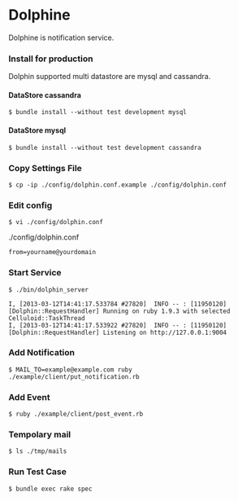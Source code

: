 
# Dolphine

Dolphine is notification service.

### Install for production

Dolphin supported multi datastore are mysql and cassandra.

#### DataStore cassandra
```
$ bundle install --without test development mysql
```

#### DataStore mysql
```
$ bundle install --without test development cassandra
```

### Copy Settings File

```
$ cp -ip ./config/dolphin.conf.example ./config/dolphin.conf
```

### Edit config

```
$ vi ./config/dolphin.conf
```

./config/dolphin.conf
```
from=yourname@yourdomain
```

### Start Service

```
$ ./bin/dolphin_server
```

```
I, [2013-03-12T14:41:17.533784 #27820]  INFO -- : [11950120] [Dolphin::RequestHandler] Running on ruby 1.9.3 with selected Celluloid::TaskThread
I, [2013-03-12T14:41:17.533922 #27820]  INFO -- : [11950120] [Dolphin::RequestHandler] Listening on http://127.0.0.1:9004
```

### Add Notification

```
$ MAIL_TO=example@example.com ruby ./example/client/put_notification.rb
```

### Add Event

```
$ ruby ./example/client/post_event.rb
```

### Tempolary mail

```
$ ls ./tmp/mails
```

### Run Test Case

```
$ bundle exec rake spec
```

